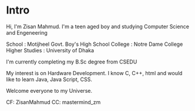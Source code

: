 # Intro

Hi, I'm Zisan Mahmud.
I'm a teen aged boy and studying Computer Science and Engeneering

School : Motijheel Govt. Boy's High School
College : Notre Dame College
Higher Studies : University of Dhaka

I'm currently completing my B.Sc degree from CSEDU

My interest is on Hardware Development.
I know C, C++, html and would like to learn Java, Java Script, CSS.

Welcome everyone to my Universe.


CF: ZisanMahmud
CC: mastermind_zm
